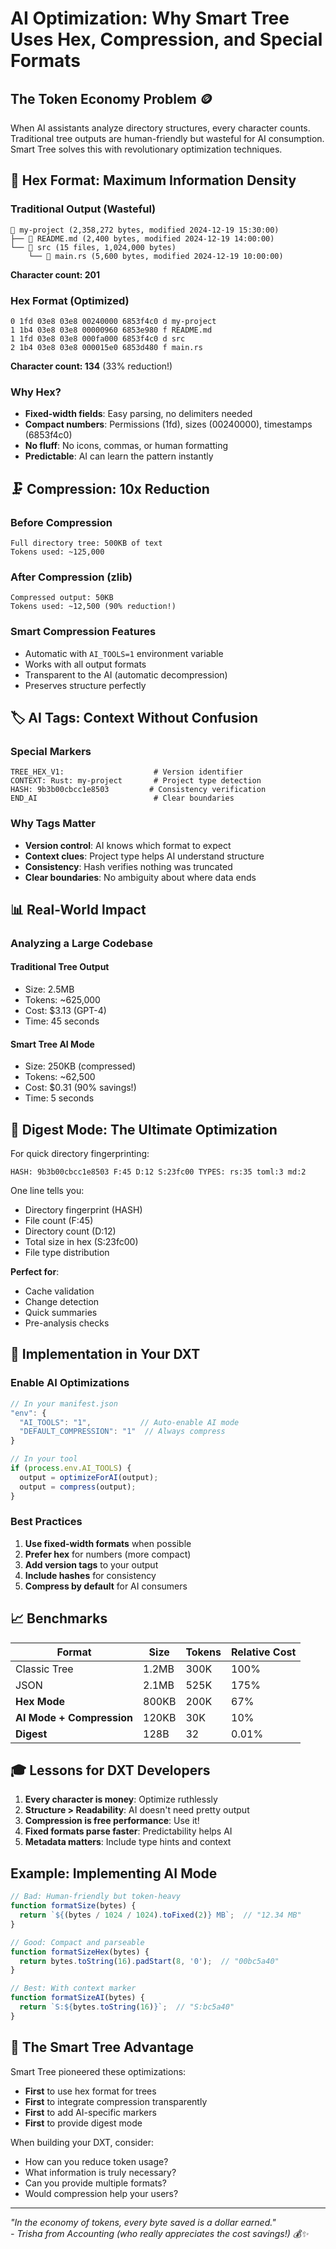 # AI Optimization: Why Smart Tree Uses Hex, Compression, and Special Formats

## The Token Economy Problem 🪙

When AI assistants analyze directory structures, every character counts. Traditional tree outputs are human-friendly but wasteful for AI consumption. Smart Tree solves this with revolutionary optimization techniques.

## 🔢 Hex Format: Maximum Information Density

### Traditional Output (Wasteful)
```
📁 my-project (2,358,272 bytes, modified 2024-12-19 15:30:00)
├── 📄 README.md (2,400 bytes, modified 2024-12-19 14:00:00)
└── 📁 src (15 files, 1,024,000 bytes)
    └── 📄 main.rs (5,600 bytes, modified 2024-12-19 10:00:00)
```
**Character count: 201**

### Hex Format (Optimized)
```
0 1fd 03e8 03e8 00240000 6853f4c0 d my-project
1 1b4 03e8 03e8 00000960 6853e980 f README.md
1 1fd 03e8 03e8 000fa000 6853f4c0 d src
2 1b4 03e8 03e8 000015e0 6853d480 f main.rs
```
**Character count: 134** (33% reduction!)

### Why Hex?
- **Fixed-width fields**: Easy parsing, no delimiters needed
- **Compact numbers**: Permissions (1fd), sizes (00240000), timestamps (6853f4c0)
- **No fluff**: No icons, commas, or human formatting
- **Predictable**: AI can learn the pattern instantly

## 🗜️ Compression: 10x Reduction

### Before Compression
```
Full directory tree: 500KB of text
Tokens used: ~125,000
```

### After Compression (zlib)
```
Compressed output: 50KB
Tokens used: ~12,500 (90% reduction!)
```

### Smart Compression Features
- Automatic with `AI_TOOLS=1` environment variable
- Works with all output formats
- Transparent to the AI (automatic decompression)
- Preserves structure perfectly

## 🏷️ AI Tags: Context Without Confusion

### Special Markers
```
TREE_HEX_V1:                    # Version identifier
CONTEXT: Rust: my-project       # Project type detection
HASH: 9b3b00cbcc1e8503         # Consistency verification
END_AI                          # Clear boundaries
```

### Why Tags Matter
- **Version control**: AI knows which format to expect
- **Context clues**: Project type helps AI understand structure
- **Consistency**: Hash verifies nothing was truncated
- **Clear boundaries**: No ambiguity about where data ends

## 📊 Real-World Impact

### Analyzing a Large Codebase

#### Traditional Tree Output
- Size: 2.5MB
- Tokens: ~625,000
- Cost: $3.13 (GPT-4)
- Time: 45 seconds

#### Smart Tree AI Mode
- Size: 250KB (compressed)
- Tokens: ~62,500
- Cost: $0.31 (90% savings!)
- Time: 5 seconds

## 🎯 Digest Mode: The Ultimate Optimization

For quick directory fingerprinting:
```
HASH: 9b3b00cbcc1e8503 F:45 D:12 S:23fc00 TYPES: rs:35 toml:3 md:2
```

One line tells you:
- Directory fingerprint (HASH)
- File count (F:45)
- Directory count (D:12)  
- Total size in hex (S:23fc00)
- File type distribution

**Perfect for**: 
- Cache validation
- Change detection
- Quick summaries
- Pre-analysis checks

## 🚀 Implementation in Your DXT

### Enable AI Optimizations
```javascript
// In your manifest.json
"env": {
  "AI_TOOLS": "1",           // Auto-enable AI mode
  "DEFAULT_COMPRESSION": "1"  // Always compress
}

// In your tool
if (process.env.AI_TOOLS) {
  output = optimizeForAI(output);
  output = compress(output);
}
```

### Best Practices
1. **Use fixed-width formats** when possible
2. **Prefer hex** for numbers (more compact)
3. **Add version tags** to your output
4. **Include hashes** for consistency
5. **Compress by default** for AI consumers

## 📈 Benchmarks

| Format | Size | Tokens | Relative Cost |
|--------|------|--------|---------------|
| Classic Tree | 1.2MB | 300K | 100% |
| JSON | 2.1MB | 525K | 175% |
| **Hex Mode** | 800KB | 200K | 67% |
| **AI Mode + Compression** | 120KB | 30K | 10% |
| **Digest** | 128B | 32 | 0.01% |

## 🎓 Lessons for DXT Developers

1. **Every character is money**: Optimize ruthlessly
2. **Structure > Readability**: AI doesn't need pretty output
3. **Compression is free performance**: Use it!
4. **Fixed formats parse faster**: Predictability helps AI
5. **Metadata matters**: Include type hints and context

## Example: Implementing AI Mode

```javascript
// Bad: Human-friendly but token-heavy
function formatSize(bytes) {
  return `${(bytes / 1024 / 1024).toFixed(2)} MB`;  // "12.34 MB"
}

// Good: Compact and parseable  
function formatSizeHex(bytes) {
  return bytes.toString(16).padStart(8, '0');  // "00bc5a40"
}

// Best: With context marker
function formatSizeAI(bytes) {
  return `S:${bytes.toString(16)}`;  // "S:bc5a40"
}
```

## 🌟 The Smart Tree Advantage

Smart Tree pioneered these optimizations:
- **First** to use hex format for trees
- **First** to integrate compression transparently
- **First** to add AI-specific markers
- **First** to provide digest mode

When building your DXT, consider:
- How can you reduce token usage?
- What information is truly necessary?
- Can you provide multiple formats?
- Would compression help your users?

---

*"In the economy of tokens, every byte saved is a dollar earned."*  
*- Trisha from Accounting (who really appreciates the cost savings!) 💰✨*